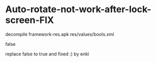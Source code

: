 # Auto-rotate-not-work-after-lock-screen-FIX

decompile framework-res.apk
res/values/bools.xml

<bool name="config_useSystemClockforRotationSensor">false</bool>

replace false to true and fixed :)
by enki
